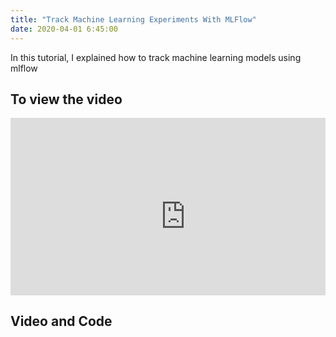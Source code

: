 ```yaml
---
title: "Track Machine Learning Experiments With MLFlow"
date: 2020-04-01 6:45:00
---
```


In this tutorial, I explained how to track machine learning models using mlflow


## To view the video

<div style="position: relative; padding-bottom: 56.25%; height: 0; overflow: hidden;">
  <iframe width="560" height="315" src="https://www.youtube.com/embed/6j_qhTJgB1w" title="YouTube video player" frameborder="0" allow="accelerometer; autoplay; clipboard-write; encrypted-media; gyroscope; picture-in-picture" allowfullscreen></iframe>
</div>

## Video and Code

<a href="https://youtu.be/6j_qhTJgB1w"  class="btn btn-info" role="button" target="_blank"> <i class="fa fa-youtube fa-2x" aria-hidden="true"></i></a>
